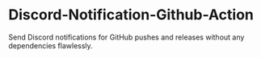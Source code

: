 # Discord-Notification-Github-Action
Send Discord notifications for GitHub pushes and releases without any dependencies flawlessly.
